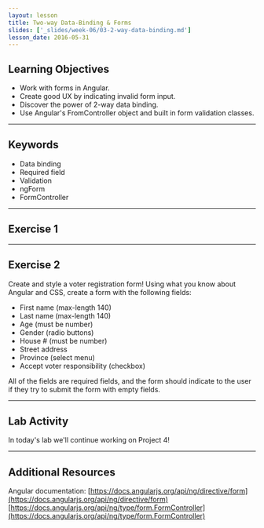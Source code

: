 ```yaml
---
layout: lesson
title: Two-way Data-Binding & Forms
slides: ['_slides/week-06/03-2-way-data-binding.md']
lesson_date: 2016-05-31
---
```


## Learning Objectives

- Work with forms in Angular.
- Create good UX by indicating invalid form input.
- Discover the power of 2-way data binding.
- Use Angular's FromController object and built in form validation classes.

---

## Keywords

- Data binding
- Required field
- Validation
- ngForm
- FormController

---

## Exercise 1



---

## Exercise 2

Create and style a voter registration form!
Using what you know about Angular and CSS, create a form with the following fields:

- First name (max-length 140)
- Last name (max-length 140)
- Age (must be number)
- Gender (radio buttons)
- House # (must be number)
- Street address
- Province (select menu)
- Accept voter responsibility (checkbox)

All of the fields are required fields, and the form should indicate to the user if they try to submit the form with empty fields.

---

## Lab Activity

In today's lab we'll continue working on Project 4!

---

## Additional Resources

Angular documentation:
[https://docs.angularjs.org/api/ng/directive/form](https://docs.angularjs.org/api/ng/directive/form)
[https://docs.angularjs.org/api/ng/type/form.FormController](https://docs.angularjs.org/api/ng/type/form.FormController)
